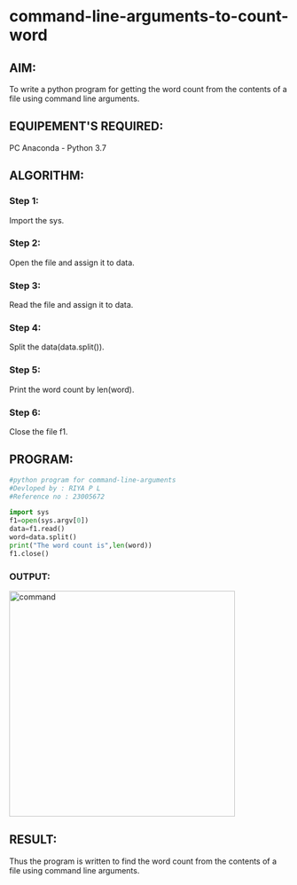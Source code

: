 # command-line-arguments-to-count-word
## AIM:
To write a python program for getting the word count from the contents of a file using command line arguments.
## EQUIPEMENT'S REQUIRED: 
PC
Anaconda - Python 3.7
## ALGORITHM: 
### Step 1:
Import the sys.
### Step 2: 
Open the file and assign it to data.
### Step 3: 
Read the file and assign it to data.
### Step 4:  
Split the data(data.split()).
### Step 5: 
Print the word count by len(word).
### Step 6: 
Close the file f1.
## PROGRAM:

```Python
#python program for command-line-arguments
#Devloped by : RIYA P L
#Reference no : 23005672

import sys
f1=open(sys.argv[0])
data=f1.read()
word=data.split()
print("The word count is",len(word))
f1.close()
```

### OUTPUT:
<img width="407" alt="command" src="https://github.com/23005672/command-line-arguments-to-count-word/assets/138971519/4a995a77-d2bc-4246-aa3d-d231edf496dd">



## RESULT:
Thus the program is written to find the word count from the contents of a file using command line arguments.
